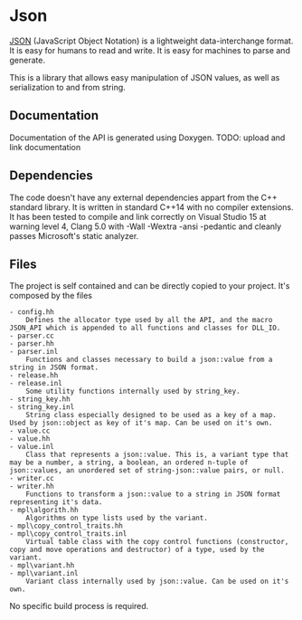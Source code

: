 # Json

[JSON][json-org] (JavaScript Object Notation) is a lightweight data-interchange format. It is easy for humans to read and write. It is easy for machines to parse and generate.

[json-org]: http://json.org/

This is a library that allows easy manipulation of JSON values, as well as serialization to and from string.

## Documentation

Documentation of the API is generated using Doxygen.
TODO: upload and link documentation

## Dependencies

The code doesn't have any external dependencies appart from the C++ standard library. It is written in standard C++14 with no compiler extensions. It has been tested to compile and link correctly on Visual Studio 15 at warning level 4, Clang 5.0 with -Wall -Wextra -ansi -pedantic and cleanly passes Microsoft's static analyzer.

## Files

The project is self contained and can be directly copied to your project. It's composed by the files

	- config.hh
		Defines the allocator type used by all the API, and the macro JSON_API which is appended to all functions and classes for DLL_IO.
	- parser.cc
	- parser.hh
	- parser.inl
		Functions and classes necessary to build a json::value from a string in JSON format.
	- release.hh
	- release.inl
		Some utility functions internally used by string_key.
	- string_key.hh
	- string_key.inl
		String class especially designed to be used as a key of a map. Used by json::object as key of it's map. Can be used on it's own.
	- value.cc
	- value.hh
	- value.inl
		Class that represents a json::value. This is, a variant type that may be a number, a string, a boolean, an ordered n-tuple of json::values, an unordered set of string-json::value pairs, or null.
	- writer.cc
	- writer.hh
		Functions to transform a json::value to a string in JSON format representing it's data.
	- mpl\algorith.hh
		Algorithms on type lists used by the variant.
	- mpl\copy_control_traits.hh
	- mpl\copy_control_traits.inl
		Virtual table class with the copy control functions (constructor, copy and move operations and destructor) of a type, used by the variant.
	- mpl\variant.hh
	- mpl\variant.inl
		Variant class internally used by json::value. Can be used on it's own.
	
No specific build process is required.
